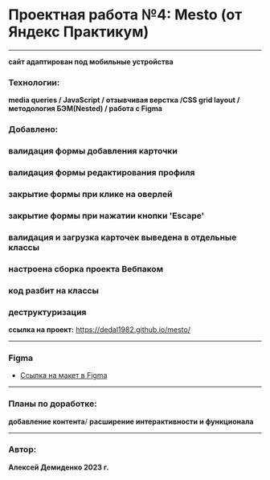 # Проектная работа №4: Mesto (от Яндекс Практикум)
---

**сайт адаптирован под мобильные устройства**
 ### Технологии:
**media queries / JavaScript / отзывчивая верстка /CSS grid layout / методология БЭМ(Nested) / работа с Figma**

### Добавлено:
### валидация формы добавления карточки
### валидация формы редактирования профиля
### закрытие формы при клике на оверлей
### закрытие формы при нажатии кнопки 'Escape'
### валидация и загрузка карточек выведена в отдельные классы
### настроена сборка проекта Вебпаком
### код разбит на классы
### деструктуризация

**ссылка на проект:** https://dedal1982.github.io/mesto/

---

### Figma
* [Ссылка на макет в Figma](https://www.figma.com/file/2cn9N9jSkmxD84oJik7xL7/JavaScript.-Sprint-4?node-id=0%3A1)
---
### Планы по доработке:
**добавление контента**/
**расширение интерактивности и функционала**

---

### Автор:
**Алексей Демиденко 2023 г.**
